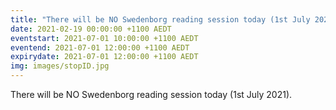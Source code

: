 ```yaml
---
title: "There will be NO Swedenborg reading session today (1st July 2021)"
date: 2021-02-19 00:00:00 +1100 AEDT
eventstart: 2021-07-01 10:00:00 +1100 AEDT
eventend: 2021-07-01 12:00:00 +1100 AEDT
expirydate: 2021-07-01 12:00:00 +1100 AEDT
img: images/stopID.jpg
---
```


There will be NO Swedenborg reading session today (1st July 2021).